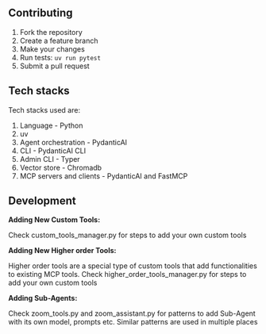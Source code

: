 ## Contributing

1. Fork the repository
2. Create a feature branch
3. Make your changes
4. Run tests: `uv run pytest`
5. Submit a pull request

## Tech stacks

Tech stacks used are:
1. Language - Python
2. uv
3. Agent orchestration - PydanticAI
4. CLI - PydanticAI CLI
5. Admin CLI - Typer
6. Vector store - Chromadb
7. MCP servers and clients - PydanticAI and FastMCP

## Development

**Adding New Custom Tools:**

Check custom_tools_manager.py for steps to add your own custom tools

**Adding New Higher order Tools:**

Higher order tools are a special type of custom tools that add functionalities to existing MCP tools.
Check higher_order_tools_manager.py for steps to add your own custom tools

**Adding Sub-Agents:**

Check zoom_tools.py and zoom_assistant.py for patterns to add Sub-Agent with its own model, prompts etc.
Similar patterns are used in multiple places

